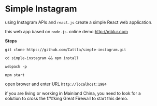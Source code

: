 # Simple Instagram

using Instagram APIs and `react.js` create a simple React web application.

this web app based on `node.js`. online demo http://mblur.com

**Steps**

```
git clone https://github.com/Cattla/simple-instagram.git

cd simple-instagram && npm install

webpack -p

npm start

```



open brower and enter URL `http://localhost:1984`

if you are living or working in Mainland China, you need to look for a solution to cross the f##king Great Firewall to start this demo.
